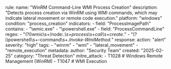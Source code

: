 rule:
  name: "WinRM Command-Line WMI Process Creation"
  description: "Detects process creation via WinRM using WMI commands, which may indicate lateral movement or remote code execution."
  platform: "windows"
  condition: "process_creation"
  indicators:
    - field: "ProcessImagePath"
      contains:
        - "\\wmic.exe"
        - "\\powershell.exe"
    - field: "ProcessCommandLine"
      regex:
        - "(?i)wmic\s+/node:.*\s+process\s+call\s+create.*"
        - "(?i)powershell\s+-command\s+.*Invoke-WmiMethod.*"
  response:
    action: "alert"
    severity: "high"
    tags:
      - "winrm"
      - "wmi"
      - "lateral_movement"
      - "remote_execution"
  metadata:
    author: "Security Team"
    created: "2025-02-25"
    category: "Threat Detection"
    mitre_attack:
      - T1028  # Windows Remote Management (WinRM)
      - T1047  # WMI Execution
